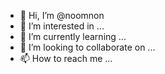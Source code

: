 - 👋 Hi, I’m @noomnon
- 👀 I’m interested in ...
- 🌱 I’m currently learning ...
- 💞️ I’m looking to collaborate on ...
- 📫 How to reach me ...

<!---
noomnon/noomnon is a ✨ special ✨ repository because its `README.md` (this file) appears on your GitHub profile.
You can click the Preview link to take a look at your changes.
--->
